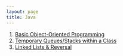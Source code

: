 ```yaml
---
layout: page
title: Java
---
```


<html>
 <ol class="htbwriteups">
  <li><a href="/java/eagleaccount">Basic Object-Oriented Programming</a></li>
  <li><a href="/java/melodyqueue">Temporary Queues/Stacks within a Class</a></li>
  <li><a href="/java/linkedlistsreversal">Linked Lists & Reversal</a></li>


</ol>
</html>
